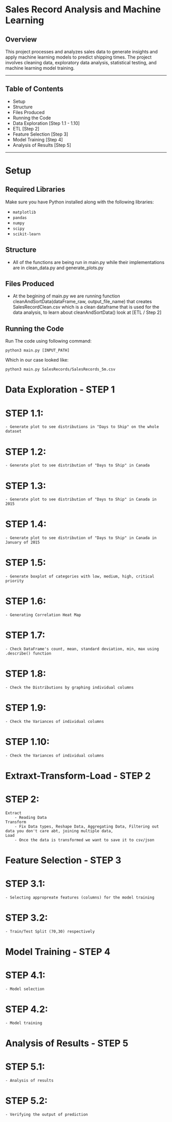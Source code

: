 # Sales Record Analysis and Machine Learning
## **Overview** 
This project processes and analyzes sales data to generate insights and apply machine learning models to predict shipping times. The project involves cleaning data, exploratory data analysis, statistical testing, and machine learning model training.

---

## Table of Contents 
- Setup
- Structure
- Files Produced
- Running the Code
- Data Exploration  [Step 1.1 - 1.10]  
- ETL [Step 2]
- Feature Selection  [Step 3]
- Model Training  [Step 4]
- Analysis of Results [Step 5]

---

# Setup #
## Required Libraries ##
Make sure you have Python installed along with the following libraries:
- `matplotlib`
- `pandas`
- `numpy`
- `scipy`
- `scikit-learn`

## Structure ##
- All of the functions are being run in main.py while their implementations are in clean_data.py and generate_plots.py 

## Files Produced #
- At the begining of main.py we are running function cleanAndSortData(dataFrame_raw, output_file_name) that creates SalesRecordClean.csv
which is a clean dataframe that is used for the data analysis, to learn about cleanAndSortData() look at [ETL / Step 2]


## Running the Code ##
Run The code using following command:
```
python3 main.py [INPUT_PATH]
```
Which in our case looked like:
```
python3 main.py SalesRecords/SalesRecords_5m.csv
```

# **Data Exploration - STEP 1** #
# STEP 1.1: 
    - Generate plot to see distributions in "Days to Ship" on the whole dataset

# STEP 1.2: 
    - Generate plot to see distribution of "Days to Ship" in Canada

# STEP 1.3: 
    - Generate plot to see distribution of "Days to Ship" in Canada in 2015

# STEP 1.4: 
    - Generate plot to see distribution of "Days to Ship" in Canada in January of 2015

# STEP 1.5: 
    - Generate boxplot of categories with low, medium, high, critical priority 

# STEP 1.6: 
    - Generating Correlation Heat Map 

# STEP 1.7: 
    - Check DataFrame's count, mean, standard deviation, min, max using .describe() function

# STEP 1.8: 
    - Check the Distributions by graphing individual columns

# STEP 1.9: 
    - Check the Variances of individual columns

# STEP 1.10: 
    - Check the Variances of individual columns

# **Extraxt-Transform-Load - STEP 2** #
# STEP 2: 
    Extract
        - Reading Data
    Transform
        - Fix Data types, Reshape Data, Aggregating Data, Filtering out data you don't care abt, joining multiple data, 
    Load
        - Once the data is transformed we want to save it to csv/json


# **Feature Selection - STEP 3** #
# STEP 3.1: 
    - Selecting appropreate features (columns) for the model training

# STEP 3.2: 
    - Train/Test Split (70,30) respectively


# **Model Training - STEP 4** #
# STEP 4.1: 
    - Model selection

# STEP 4.2: 
    - Model training


# **Analysis of Results - STEP 5** #
# STEP 5.1: 
    - Analysis of results

# STEP 5.2: 
    - Verifying the output of prediction



    

    




